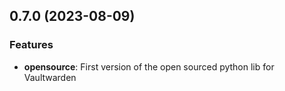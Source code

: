 ## 0.7.0 (2023-08-09)

### Features

- **opensource**: First version of the open sourced python lib for Vaultwarden
